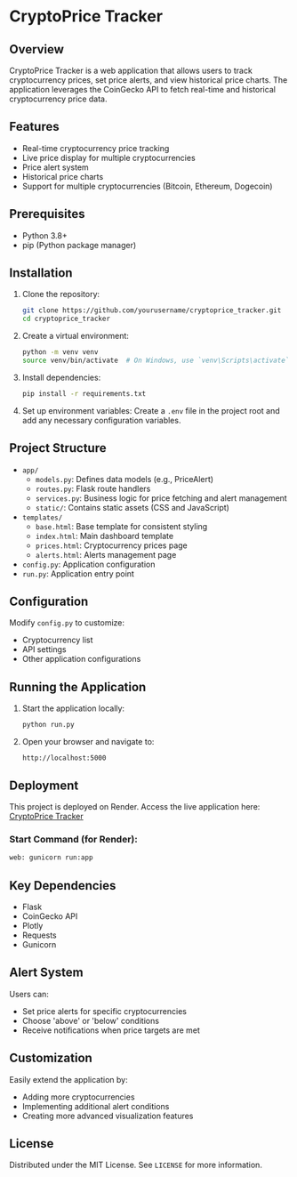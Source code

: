 # CryptoPrice Tracker 

## Overview

CryptoPrice Tracker is a web application that allows users to track cryptocurrency prices, set price alerts, and view historical price charts. The application leverages the CoinGecko API to fetch real-time and historical cryptocurrency price data.

## Features

-  Real-time cryptocurrency price tracking
-  Live price display for multiple cryptocurrencies
-  Price alert system
-  Historical price charts
-  Support for multiple cryptocurrencies (Bitcoin, Ethereum, Dogecoin)

## Prerequisites

- Python 3.8+
- pip (Python package manager)

## Installation

1. Clone the repository:
   ```bash
   git clone https://github.com/yourusername/cryptoprice_tracker.git
   cd cryptoprice_tracker
   ```

2. Create a virtual environment:
   ```bash
   python -m venv venv
   source venv/bin/activate  # On Windows, use `venv\Scripts\activate`
   ```

3. Install dependencies:
   ```bash
   pip install -r requirements.txt
   ```

4. Set up environment variables:
   Create a `.env` file in the project root and add any necessary configuration variables.

## Project Structure

- `app/`
  - `models.py`: Defines data models (e.g., PriceAlert)
  - `routes.py`: Flask route handlers
  - `services.py`: Business logic for price fetching and alert management
  - `static/`: Contains static assets (CSS and JavaScript)
- `templates/`
  - `base.html`: Base template for consistent styling
  - `index.html`: Main dashboard template
  - `prices.html`: Cryptocurrency prices page
  - `alerts.html`: Alerts management page
- `config.py`: Application configuration
- `run.py`: Application entry point

## Configuration

Modify `config.py` to customize:
- Cryptocurrency list
- API settings
- Other application configurations

## Running the Application

1. Start the application locally:
   ```bash
   python run.py
   ```

2. Open your browser and navigate to:
   ```
   http://localhost:5000
   ```

## Deployment

This project is deployed on Render. 
Access the live application here:
[CryptoPrice Tracker](https://crypto-price-tracker-fwuw.onrender.com/)

### Start Command (for Render):
```bash
web: gunicorn run:app
```

## Key Dependencies

- Flask
- CoinGecko API
- Plotly
- Requests
- Gunicorn

## Alert System

Users can:
- Set price alerts for specific cryptocurrencies
- Choose 'above' or 'below' conditions
- Receive notifications when price targets are met

## Customization

Easily extend the application by:
- Adding more cryptocurrencies
- Implementing additional alert conditions
- Creating more advanced visualization features

## License

Distributed under the MIT License. See `LICENSE` for more information.

